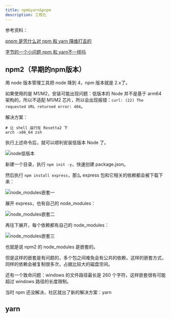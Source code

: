```yaml
---
title: npm&yarn&pnpm
description: 工程化
---
```


参考资料：

[pnpm 是凭什么对 npm 和 yarn 降维打击的](https://juejin.cn/post/7127295203177676837?searchId=2024041511322371710C19C3A2AC7C68A4)

[字节的一个小问题 npm 和 yarn不一样吗](https://juejin.cn/post/7060844948316225572?searchId=2024041511322371710C19C3A2AC7C68A4)

## npm2（早期的npm版本）

用 node 版本管理工具把 node 降到 4，npm 版本就是 2.x了。

如果使用的是 M1/M2，安装可能出现问题：低版本的 Node 并不是基于 arm64 架构的，所以不适配 M1/M2 芯片，所以会出现报错：`curl: (22) The requested URL returned error: 404`。

解决方案：

```shell
# 让 shell 运行在 Rosetta2 下
arch -x86_64 zsh
```

执行上述命令后，就可以顺利安装低版本 Node 了。

![node低版本](/images/summary_middle_engineering_package_mng_node_version.png)

新建一个目录，执行 `npm init -y`，快速创建 package.json。

然后执行 `npm install express`，那么 express 包和它相关的依赖都会被下载下来：

![node_modules嵌套一](/images/summary_middle_engineering_package_mng_nest1.png)

展开 express，也有自己的 node_modules：

![node_modules嵌套二](/images/summary_middle_engineering_package_mng_nest2.png)

再往下展开，每个依赖都有自己的 node_modules：

![node_modules嵌套三](/images/summary_middle_engineering_package_mng_nest3.png)

也就是说 npm2 的 node_modules 是嵌套的。

但是这样的嵌套是有问题的，多个包之间难免会有公共的依赖，这样的嵌套方式，同样的依赖会被复制很多次，占据比较大的磁盘空间。

还有一个致命问题：windows 的文件路径最长是 260 个字符，这样嵌套很有可能超过 windows 路径的长度限制。

当时 npm 还没解决，社区就出了新的解决方案：yarn

## yarn

